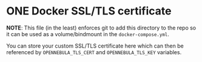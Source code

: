 # ONE Docker SSL/TLS certificate

**NOTE**:
  This file (in the least) enforces git to add this directory to the repo so it can be used as a volume/bindmount in the `docker-compose.yml`.

You can store your custom SSL/TLS certificate here which can then be referenced by `OPENNEBULA_TLS_CERT` and `OPENNEBULA_TLS_KEY` variables.
